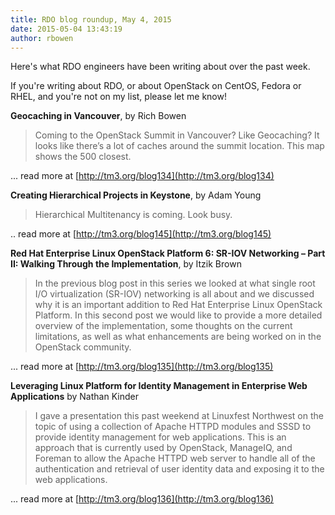 ```yaml
---
title: RDO blog roundup, May 4, 2015
date: 2015-05-04 13:43:19
author: rbowen
---
```


Here's what RDO engineers have been writing about over the past week.

If you're writing about RDO, or about OpenStack on CentOS, Fedora or RHEL, and you're not on my list, please let me know!

**Geocaching in Vancouver**, by Rich Bowen

> Coming to the OpenStack Summit in Vancouver? Like Geocaching? It looks like there’s a lot of caches around the summit location. This map shows the 500 closest.

... read more at [http://tm3.org/blog134](http://tm3.org/blog134)


**Creating Hierarchical Projects in Keystone**, by Adam Young

> Hierarchical Multitenancy is coming. Look busy.

.. read more at [http://tm3.org/blog145](http://tm3.org/blog145)


**Red Hat Enterprise Linux OpenStack Platform 6: SR-IOV Networking – Part II: Walking Through the Implementation**, by  Itzik Brown

> In the previous blog post in this series we looked at what single root I/O virtualization (SR-IOV) networking is all about and we discussed why it is an important addition to Red Hat Enterprise Linux OpenStack Platform. In this second post we would like to provide a more detailed overview of the implementation, some thoughts on the current limitations, as well as what enhancements are being worked on in the OpenStack community.

... read more at [http://tm3.org/blog135](http://tm3.org/blog135)

**Leveraging Linux Platform for Identity Management in Enterprise Web Applications** by Nathan Kinder

> I gave a presentation this past weekend at Linuxfest Northwest on the topic of using a collection of Apache HTTPD modules and SSSD to provide identity management for web applications.   This is an approach that is currently used by OpenStack, ManageIQ, and Foreman to allow the Apache HTTPD web server to handle all of the authentication and retrieval of user identity data and exposing it to the web applications.

... read more at [http://tm3.org/blog136](http://tm3.org/blog136)


